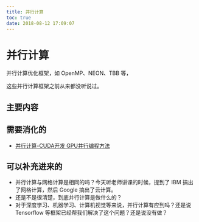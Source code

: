 ```yaml
---
title: 并行计算
toc: true
date: 2018-08-12 17:09:07
---
```

# 并行计算

并行计算优化框架，如 OpenMP、NEON、TBB 等，

这些并行计算框架之前从来都没听说过。

## 主要内容







## 需要消化的

- [ 并行计算-CUDA开发 GPU并行编程方法](https://blog.csdn.net/LG1259156776/article/details/77621762)



## 可以补充进来的


- 并行计算与网格计算是相同的吗？今天听老师讲课的时候，提到了 IBM 搞出了网格计算，然后 Google 搞出了云计算。
- 还是不是很清楚，到底并行计算是做什么的？
- 对于深度学习、机器学习、计算机视觉等来说，并行计算有应到吗？还是说 Tensorflow 等框架已经帮我们解决了这个问题？还是说没有做？
